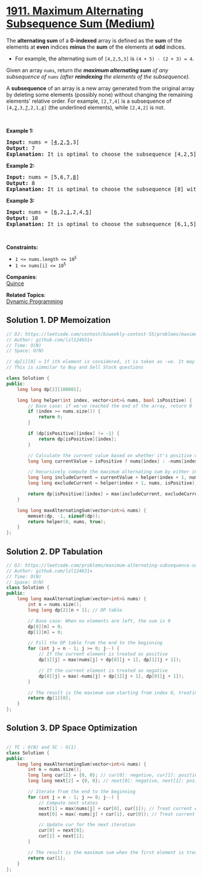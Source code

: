  # [1911. Maximum Alternating Subsequence Sum (Medium)](https://leetcode.com/problems/maximum-alternating-subsequence-sum/)

<p>The <strong>alternating sum</strong> of a <strong>0-indexed</strong> array is defined as the <strong>sum</strong> of the elements at <strong>even</strong> indices <strong>minus</strong> the <strong>sum</strong> of the elements at <strong>odd</strong> indices.</p>

<ul>
	<li>For example, the alternating sum of <code>[4,2,5,3]</code> is <code>(4 + 5) - (2 + 3) = 4</code>.</li>
</ul>

<p>Given an array <code>nums</code>, return <em>the <strong>maximum alternating sum</strong> of any subsequence of </em><code>nums</code><em> (after <strong>reindexing</strong> the elements of the subsequence)</em>.</p>

<ul>
</ul>

<p>A <strong>subsequence</strong> of an array is a new array generated from the original array by deleting some elements (possibly none) without changing the remaining elements' relative order. For example, <code>[2,7,4]</code> is a subsequence of <code>[4,<u>2</u>,3,<u>7</u>,2,1,<u>4</u>]</code> (the underlined elements), while <code>[2,4,2]</code> is not.</p>

<p>&nbsp;</p>
<p><strong>Example 1:</strong></p>

<pre><strong>Input:</strong> nums = [<u>4</u>,<u>2</u>,<u>5</u>,3]
<strong>Output:</strong> 7
<strong>Explanation:</strong> It is optimal to choose the subsequence [4,2,5] with alternating sum (4 + 5) - 2 = 7.
</pre>

<p><strong>Example 2:</strong></p>

<pre><strong>Input:</strong> nums = [5,6,7,<u>8</u>]
<strong>Output:</strong> 8
<strong>Explanation:</strong> It is optimal to choose the subsequence [8] with alternating sum 8.
</pre>

<p><strong>Example 3:</strong></p>

<pre><strong>Input:</strong> nums = [<u>6</u>,2,<u>1</u>,2,4,<u>5</u>]
<strong>Output:</strong> 10
<strong>Explanation:</strong> It is optimal to choose the subsequence [6,1,5] with alternating sum (6 + 5) - 1 = 10.
</pre>

<p>&nbsp;</p>
<p><strong>Constraints:</strong></p>

<ul>
	<li><code>1 &lt;= nums.length &lt;= 10<sup>5</sup></code></li>
	<li><code>1 &lt;= nums[i] &lt;= 10<sup>5</sup></code></li>
</ul>


**Companies**:  
[Quince](https://leetcode.com/company/quince)

**Related Topics**:  
[Dynamic Programming](https://leetcode.com/tag/dynamic-programming/)

## Solution 1. DP Memoization
 
```cpp
// OJ: https://leetcode.com/contest/biweekly-contest-55/problems/maximum-alternating-subsequence-sum/
// Author: github.com/lzl124631x
// Time: O(N)
// Space: O(N)

// dp[i][0] = If ith element is considered, it is taken as -ve. It may be ignored also
// This is simmilar to Buy and Sell Stock questions

class Solution {
public:
    long long dp[2][100001]; 

    long long helper(int index, vector<int>& nums, bool isPositive) {
        // Base case: if we've reached the end of the array, return 0
        if (index >= nums.size()) {
            return 0;
        }

        if (dp[isPositive][index] != -1) {
            return dp[isPositive][index];
        }

        // Calculate the current value based on whether it's positive or negative
        long long currentValue = isPositive ? nums[index] : -nums[index];

        // Recursively compute the maximum alternating sum by either including or excluding the current element
        long long includeCurrent = currentValue + helper(index + 1, nums, !isPositive);
        long long excludeCurrent = helper(index + 1, nums, isPositive);

        return dp[isPositive][index] = max(includeCurrent, excludeCurrent);
    }

    long long maxAlternatingSum(vector<int>& nums) {
        memset(dp, -1, sizeof(dp));
        return helper(0, nums, true);
    }
};

```

## Solution 2. DP Tabulation

```cpp
// OJ: https://leetcode.com/problems/maximum-alternating-subsequence-sum/
// Author: github.com/lzl124631x
// Time: O(N)
// Space: O(N)
class Solution {
public:
    long long maxAlternatingSum(vector<int>& nums) {
        int n = nums.size();
        long long dp[2][n + 1]; // DP table

        // Base case: When no elements are left, the sum is 0
        dp[0][n] = 0;
        dp[1][n] = 0;

        // Fill the DP table from the end to the beginning
        for (int j = n - 1; j >= 0; j--) {
            // If the current element is treated as positive
            dp[1][j] = max(nums[j] + dp[0][j + 1], dp[1][j + 1]);

            // If the current element is treated as negative
            dp[0][j] = max(-nums[j] + dp[1][j + 1], dp[0][j + 1]);
        }

        // The result is the maximum sum starting from index 0, treating the first element as positive
        return dp[1][0];
    }
};
```
## Solution 3. DP Space Optimization

```cpp

// TC : O(N) and SC : O(1)
class Solution {
public:
    long long maxAlternatingSum(vector<int>& nums) {
        int n = nums.size();
        long long cur[2] = {0, 0}; // cur[0]: negative, cur[1]: positive
        long long next[2] = {0, 0}; // next[0]: negative, next[1]: positive

        // Iterate from the end to the beginning
        for (int j = n - 1; j >= 0; j--) {
            // Compute next states
            next[1] = max(nums[j] + cur[0], cur[1]); // Treat current element as positive
            next[0] = max(-nums[j] + cur[1], cur[0]); // Treat current element as negative

            // Update cur for the next iteration
            cur[0] = next[0];
            cur[1] = next[1];
        }

        // The result is the maximum sum when the first element is treated as positive
        return cur[1];
    }
};

```
